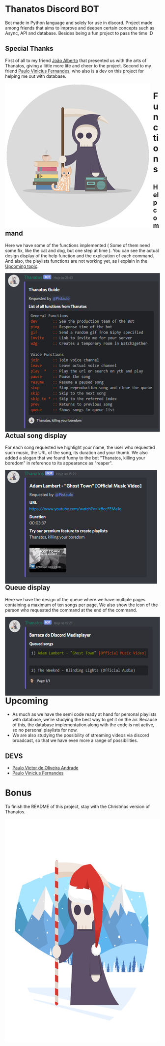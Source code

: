 # Thanatos Discord BOT
Bot made in Python language and solely for use in discord. Project made among friends that aims to improve and deepen certain concepts such as Async, API and database. Besides being a fun project to pass the time :D

## Special Thanks
First of all to my friend [João Alberto](https://github.com/joaoalbertos) that presented us with the arts of Thanatos, giving a little more life and cheer to the project.
Second to my friend [Paulo Vinicius Fernandes](https://github.com/pvfls), who also is a dev on this project for helping me out with database.


<img width="472" height="471" align="center" style="float: left; margin: 0 10px 0 0;" alt="defaultThanatos" src="https://github.com/Pulho/ThanatosBOT/blob/master/img/defaultThanatosGIT.png">  

# Functions
## Help command
Here we have some of the functions implemented ( Some of them need some fix, like the cat and dog, but one step at time ). You can see the actual design display of the help function and the explication of each command. And also, the playlists functions are not working yet, as i explain in the [Upcoming topic](https://github.com/Pulho/ThanatosBOT#Upcoming).  


<img width="540" height="516" align="center" style="float: left; margin: 0 10px 0 0;" alt="helpFunctions" src="https://github.com/Pulho/ThanatosBOT/blob/master/img/helpFunctions.png"> 

## Actual song display
For each song requested we highlight your name, the user who requested such music, the URL of the song, its duration and your thumb. We also added a slogan that we found funny to the bot "Thanatos, killing your boredom" in reference to its appearance as "reaper".


<img width="495" height="370" align="center" style="float: left; margin: 0 10px 0 0;" alt="thanatosAudioDisplay" src="https://github.com/Pulho/ThanatosBOT/blob/master/img/thanatosAudioDisplay.png">  

## Queue display
Here we have the design of the queue where we have multiple pages containing a maximum of ten songs per page. We also show the icon of the person who requested the command at the end of the command.


<img width="550" height="256" align="bottom" style="float: left; margin: 0 10px 0 0;" alt="queueDisplay" src="https://github.com/Pulho/ThanatosBOT/blob/master/img/queueDisplay.png">  

# Upcoming
* As much as we have the semi code ready at hand for personal playlists with database, we're studying the best way to get it on the air. Because of this, the database implementation along with the code is not active, so no personal playlists for now.
* We are also studying the possibility of streaming videos via discord broadcast, so that we have even more a range of possibilities.

## DEVS
* [Paulo Victor de Oliveira Andrade](https://github.com/Pulho)
* [Paulo Vinicius Fernandes](https://github.com/pvfls)

# Bonus 
To finish the README of this project, stay with the Christmas version of Thanatos.

<img width="745" height="727" align="bottom" style="float: left; margin: 0 10px 0 0;" alt="santaThanatos" src="https://github.com/Pulho/ThanatosBOT/blob/master/img/santaThanatosGIT.png">  
